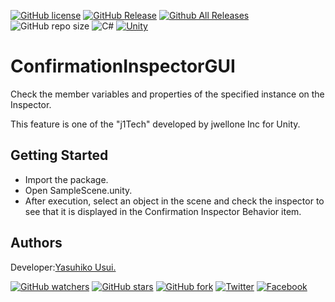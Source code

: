 [![GitHub license](https://img.shields.io/github/license/jwellone/ConfirmationInspectorGUI.svg?style=plastic)](https://github.com/jwellone/ConfirmationInspectorGUI/blob/main/LICENSE)
[![GitHub Release](https://img.shields.io/github/v/release/jwellone/ConfirmationInspectorGUI.svg?style=plastic)](https://GitHub.com/jwellone/ConfirmationInspectorGUI/releases/latest)
[![Github All Releases](https://img.shields.io/github/downloads/jwellone/ConfirmationInspectorGUI/total?color=blue&style=plastic)](https://GitHub.com/jwellone/ConfirmationInspectorGUI/releases)
![GitHub repo size](https://img.shields.io/github/repo-size/jwellone/ConfirmationInspectorGUI?label=size&style=plastic)
![C#](https://img.shields.io/badge/C%23-239120?logo=c-sharp&style=plastic)
[![Unity](https://img.shields.io/badge/Unity-100000?logo=unity&style=plastic)](https://unity.com)


# ConfirmationInspectorGUI
Check the member variables and properties of the specified instance on the Inspector.

This feature is one of the "j1Tech" developed by jwellone Inc for Unity.


## Getting Started
- Import the package.
- Open SampleScene.unity.
- After execution, select an object in the scene and check the inspector to see that it is displayed in the Confirmation Inspector Behavior item.

## Authors
Developer:[Yasuhiko Usui.](https://github.com/UsuiYasuhiko-jw1)


[![GitHub watchers](https://img.shields.io/github/watchers/jwellone/ConfirmationInspectorGUI.svg?style=social&label=Watch)](https://GitHub.com/jwellone/ConfirmationInspectorGUI/watchers/)
[![GitHub stars](https://img.shields.io/github/stars/jwellone/ConfirmationInspectorGUI.svg?style=social&label=Stars)](https://GitHub.com/jwellone/ConfirmationInspectorGUI/stargazers)
[![GitHub fork](https://img.shields.io/github/forks/jwellone/ConfirmationInspectorGUI.svg?style=social&label=Fork)](https://GitHub.com/jwellone/ConfirmationInspectorGUI/network/members)
[![Twitter](https://img.shields.io/twitter/follow/jwellone?label=Twitter&logo=twitter&style=social)](http://twitter.com/jwellone)
[![Facebook](https://img.shields.io/badge/Facebook-1877F2?style=for-the-badge&logo=facebook&logoColor=white&style=plastic)](https://www.facebook.com/jwellone)
